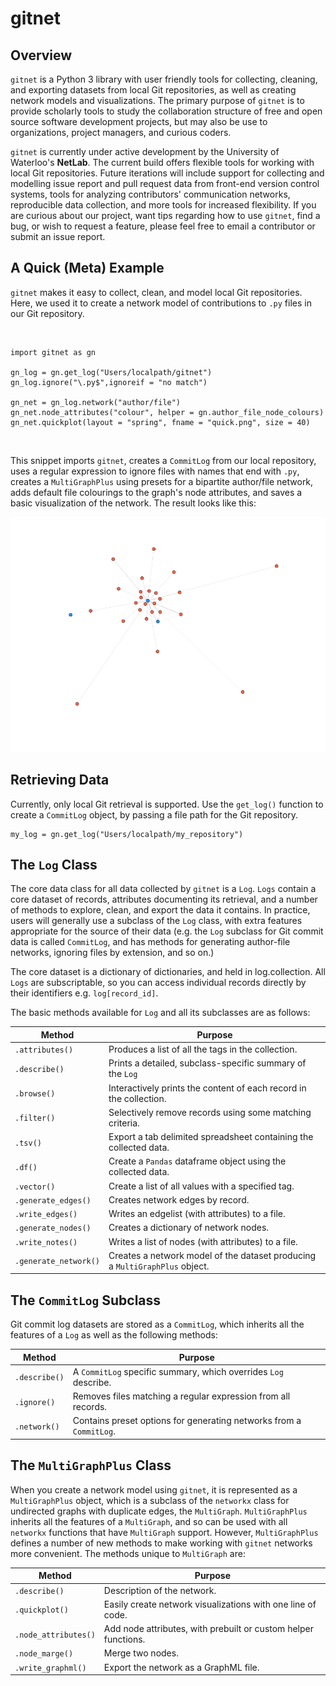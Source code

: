 # gitnet

## Overview

`gitnet` is a Python 3 library with user friendly tools for collecting, cleaning, and exporting datasets from local Git repositories, as well as creating network models and visualizations. The primary purpose of `gitnet` is to provide scholarly tools to study the collaboration structure of free and open source software development projects, but may also be use to organizations, project managers, and curious coders.

`gitnet` is currently under active development by the University of Waterloo's **NetLab**. The current build offers flexible tools for working with local Git repositories. Future iterations will include support for collecting and modelling issue report and pull request data from front-end version control systems, tools for analyzing contributors' communication networks, reproducible data collection, and more tools for increased flexibility. If you are curious about our project, want tips regarding how to use `gitnet`, find a bug, or wish to request a feature, please feel free to email a contributor or submit an issue report.

## A Quick (Meta) Example

`gitnet` makes it easy to collect, clean, and model local Git repositories. Here, we used it to create a network model of contributions to `.py` files in our Git repository.

<br />

```{python}
import gitnet as gn

gn_log = gn.get_log("Users/localpath/gitnet")
gn_log.ignore("\.py$",ignoreif = "no match")

gn_net = gn_log.network("author/file")
gn_net.node_attributes("colour", helper = gn.author_file_node_colours)
gn_net.quickplot(layout = "spring", fname = "quick.png", size = 40)
```

<br />

This snippet imports `gitnet`, creates a `CommitLog` from our local repository, uses a regular expression to ignore files with names that end with `.py`, creates a `MultiGraphPlus` using presets for a bipartite author/file network, adds default file colourings to the graph's node attributes, and saves a basic visualization of the network. The result looks like this:

![](resources/gitnet_network.png)

## Retrieving Data

Currently, only local Git retrieval is supported. Use the `get_log()` function to create a `CommitLog` object, by passing a file path for the Git repository.

```{python}
my_log = gn.get_log("Users/localpath/my_repository")
```

## The `Log` Class

The core data class for all data collected by `gitnet` is a `Log`. `Logs` contain a core dataset of records, attributes documenting its retrieval, and a number of methods to explore, clean, and export the data it contains. In practice, users will generally use a subclass of the `Log` class, with extra features appropriate for the source of their data (e.g. the `Log` subclass for Git commit data is called `CommitLog`, and has methods for generating author-file networks, ignoring files by extension, and so on.)

The core dataset is a dictionary of dictionaries, and held in log.collection. All `Logs` are subscriptable, so you can access individual records directly by their identifiers e.g. `log[record_id]`.

The basic methods available for `Log` and all its subclasses are as follows:

| Method                | Purpose                                                                           |
|-----------------------|-----------------------------------------------------------------------------------|
| `.attributes()`       | Produces a list of all the tags in the collection.                                |
| `.describe()`         | Prints a detailed, subclass-specific summary of the `Log`                         |
| `.browse()`           | Interactively prints the content of each record in the collection.                |
| `.filter()`           | Selectively remove records using some matching criteria.                          |
| `.tsv()`              | Export a tab delimited spreadsheet containing the collected data.                 |
| `.df()`               | Create a `Pandas` dataframe object using the collected data.                      |
| `.vector()`           | Create a list of all values with a specified tag.                                 |
| `.generate_edges()`   | Creates network edges by record.                                                  |
| `.write_edges()`      | Writes an edgelist (with attributes) to a file.                                   |
| `.generate_nodes()`   | Creates a dictionary of network nodes.                                            |
| `.write_notes()`      | Writes a list of nodes (with attributes) to a file.                               |
| `.generate_network()` | Creates a network model of the dataset producing a `MultiGraphPlus` object.       |

## The `CommitLog` Subclass

Git commit log datasets are stored as a `CommitLog`, which inherits all the features of a `Log` as well as the following methods:

| Method                | Purpose                                                                |
|-----------------------|------------------------------------------------------------------------|
| `.describe()`         | A `CommitLog` specific summary, which overrides `Log` describe.        |
| `.ignore()`           | Removes files matching a regular expression from all records.          |
| `.network()`          | Contains preset options for generating networks from a `CommitLog`.    |

## The `MultiGraphPlus` Class

When you create a network model using `gitnet`, it is represented as a `MultiGraphPlus` object, which is a subclass of the `networkx` class for undirected graphs with duplicate edges, the `MultiGraph`. `MultiGraphPlus` inherits all the features of a `MultiGraph`, and so can be used with all `networkx` functions that have `MultiGraph` support. However, `MultiGraphPlus` defines a number of new methods to make working with `gitnet` networks more convenient. The methods unique to `MultiGraph` are:

| Method                | Purpose                                                                |
|-----------------------|------------------------------------------------------------------------|
| `.describe()`         | Description of the network.                                            |
| `.quickplot()`        | Easily create network visualizations with one line of code.            |
| `.node_attributes()`  | Add node attributes, with prebuilt or custom helper functions.         |
| `.node_marge()`       | Merge two nodes.                                                       |
| `.write_graphml()`    | Export the network as a GraphML file.                                  |
